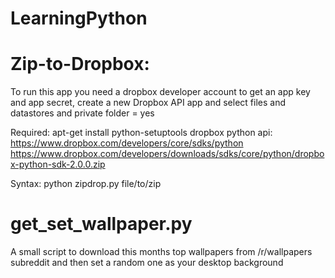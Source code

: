 LearningPython
==============

Zip-to-Dropbox:
==============

To run this app you need a dropbox developer account to get an app key and app secret, 
create a new Dropbox API app and select files and datastores and private folder = yes

Required:
  apt-get install python-setuptools
  dropbox python api: https://www.dropbox.com/developers/core/sdks/python
  https://www.dropbox.com/developers/downloads/sdks/core/python/dropbox-python-sdk-2.0.0.zip

Syntax:
  python zipdrop.py file/to/zip

get_set_wallpaper.py
========================================
A small script to download this months top wallpapers from /r/wallpapers subreddit and then set a random one as your desktop background
